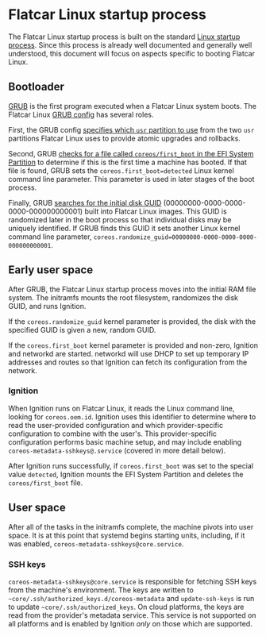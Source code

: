 # Flatcar Linux startup process

The Flatcar Linux startup process is built on the standard [Linux startup process][linux-startup]. Since this process is already well documented and generally well understood, this document will focus on aspects specific to booting Flatcar Linux.

## Bootloader

[GRUB][grub] is the first program executed when a Flatcar Linux system boots. The Flatcar Linux [GRUB config][grub-config] has several roles.

First, the GRUB config [specifies which `usr` partition to use][gptprio.next] from the two `usr` partitions Flatcar Linux uses to provide atomic upgrades and rollbacks.

Second, GRUB [checks for a file called `coreos/first_boot` in the EFI System Partition][check-file] to determine if this is the first time a machine has booted. If that file is found, GRUB sets the `coreos.first_boot=detected` Linux kernel command line parameter. This parameter is used in later stages of the boot process.

Finally, GRUB [searches for the initial disk GUID][search-guid] (00000000-0000-0000-0000-000000000001) built into Flatcar Linux images. This GUID is randomized later in the boot process so that individual disks may be uniquely identified. If GRUB finds this GUID it sets another Linux kernel command line parameter, `coreos.randomize_guid=00000000-0000-0000-0000-000000000001`.

## Early user space

After GRUB, the Flatcar Linux startup process moves into the initial RAM file system. The initramfs mounts the root filesystem, randomizes the disk GUID, and runs Ignition.

If the `coreos.randomize_guid` kernel parameter is provided, the disk with the specified GUID is given a new, random GUID.

If the `coreos.first_boot` kernel parameter is provided and non-zero, Ignition and networkd are started. networkd will use DHCP to set up temporary IP addresses and routes so that Ignition can fetch its configuration from the network.

### Ignition

When Ignition runs on Flatcar Linux, it reads the Linux command line, looking for `coreos.oem.id`. Ignition uses this identifier to determine where to read the user-provided configuration and which provider-specific configuration to combine with the user's. This provider-specific configuration performs basic machine setup, and may include enabling `coreos-metadata-sshkeys@.service` (covered in more detail below).

After Ignition runs successfully, if `coreos.first_boot` was set to the special value `detected`, Ignition mounts the EFI System Partition and deletes the `coreos/first_boot` file.

## User space

After all of the tasks in the initramfs complete, the machine pivots into user space. It is at this point that systemd begins starting units, including, if it was enabled, `coreos-metadata-sshkeys@core.service`.

### SSH keys

`coreos-metadata-sshkeys@core.service` is responsible for fetching SSH keys from the machine's environment. The keys are written to `~core/.ssh/authorized_keys.d/coreos-metadata` and `update-ssh-keys` is run to update `~core/.ssh/authorized_keys`. On cloud platforms, the keys are read from the provider's metadata service. This service is not supported on all platforms and is enabled by Ignition *only* on those which are supported.

[check-file]: https://github.com/coreos/scripts/blob/9e1c23f3f44d2751076e770f43f7a6db05d49652/build_library/grub.cfg#L68-L71
[gptprio.next]: https://github.com/coreos/scripts/blob/9e1c23f3f44d2751076e770f43f7a6db05d49652/build_library/grub.cfg#L132
[grub]: https://www.gnu.org/software/grub/
[grub-config]: https://github.com/coreos/scripts/blob/9e1c23f3f44d2751076e770f43f7a6db05d49652/build_library/grub.cfg
[linux-startup]: https://en.wikipedia.org/wiki/Linux_startup_process
[search-guid]: https://github.com/coreos/scripts/blob/9e1c23f3f44d2751076e770f43f7a6db05d49652/build_library/grub.cfg#L73-L78
